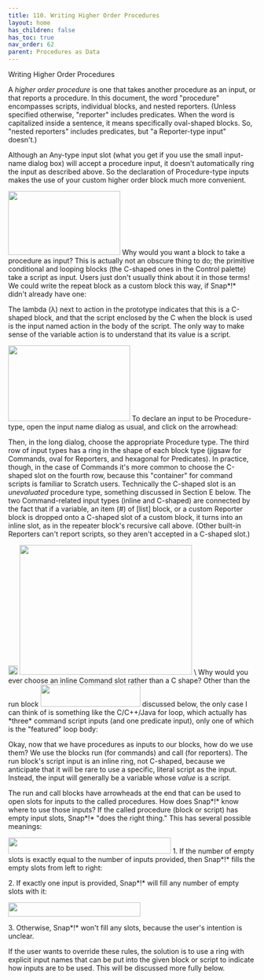 ```yaml
---
title: 110. Writing Higher Order Procedures
layout: home
has_children: false
has_toc: true
nav_order: 62
parent: Procedures as Data
---
```


Writing Higher Order Procedures

A *higher order procedure* is one that takes another procedure as an
input, or that reports a procedure. In this document, the word
"procedure" encompasses scripts, individual blocks, and nested
reporters. (Unless specified otherwise, "reporter" includes predicates.
When the word is capitalized inside a sentence, it means specifically
oval-shaped blocks. So, "nested reporters" includes predicates, but "a
Reporter-type input" doesn't.)

Although an Any-type input slot (what you get if you use the small
input-name dialog box) will accept a procedure input, it doesn't
automatically ring the input as described above. So the declaration of
Procedure-type inputs makes the use of your custom higher order block
much more convenient.

<img src="/snap-manual/assets/images/image708.png" style="width:228px; height:130px">
Why would you want a block to take a
procedure as input? This is actually not an obscure thing to do; the
primitive conditional and looping blocks (the C-shaped ones in the
Control palette) take a script as input. Users just don't usually think
about it in those terms! We could write the repeat block as a custom
block this way, if Snap*!* didn't already have one:

The lambda (λ) next to action in the prototype indicates that this is a
C-shaped block, and that the script enclosed by the C when the block is
used is the input named action in the body of the script. The only way
to make sense of the variable action is to understand that its value is
a script.

<img src="/snap-manual/assets/images/image509.png" style="width:248px; height:154px">
To declare an input to be Procedure-type,
open the input name dialog as usual, and click on the arrowhead:

Then, in the long dialog, choose the appropriate Procedure type. The
third row of input types has a ring in the shape of each block type
(jigsaw for Commands, oval for Reporters, and hexagonal for Predicates).
In practice, though, in the case of Commands it's more common to choose
the C-shaped slot on the fourth row, because this "container" for
command scripts is familiar to Scratch users. Technically the C-shaped
slot is an *unevaluated* procedure type, something discussed in Section
E below. The two Command-related input types (inline and C-shaped) are
connected by the fact that if a variable, an item (\#) of \[list\]
block, or a custom Reporter block is dropped onto a C-shaped slot of a
custom block, it turns into an inline slot, as in the repeater block's
recursive call above. (Other built-in Reporters can't report scripts, so
they aren't accepted in a C-shaped slot.)

<img src="/snap-manual/assets/images/image658.png" style="width:19px; height:19px">
<img src="/snap-manual/assets/images/image709.png" style="width:351px; height:264px">
\
Why would you ever choose an inline Command slot rather than a C shape?
Other than the run block
<img src="/snap-manual/assets/images/image710.png" style="width:203px; height:45px">
discussed below, the only case I can think of is
something like the C/C++/Java for loop, which actually has *three*
command script inputs (and one predicate input), only one of which is
the "featured" loop body:

Okay, now that we have procedures as inputs to our blocks, how do we use
them? We use the blocks run (for commands) and call (for reporters). The
run block's script input is an inline ring, not C-shaped, because we
anticipate that it will be rare to use a specific, literal script as the
input. Instead, the input will generally be a variable whose *value* is
a script.

The run and call blocks have arrowheads at the end that can be used to
open slots for inputs to the called procedures. How does Snap*!* know
where to use those inputs? If the called procedure (block or script) has
empty input slots, Snap*!* "does the right thing." This has several
possible meanings:

<img src="/snap-manual/assets/images/image711.png" style="width:331px; height:33px">
1. If the number of empty slots is
exactly equal to the number of inputs provided, then Snap*!* fills the
empty slots from left to right:

2\. If exactly one input is provided, Snap*!* will fill any number of
empty slots with it:

<img src="/snap-manual/assets/images/image712.png" style="width:269px; height:29px">


3\. Otherwise, Snap*!* won't fill any slots, because the user's intention
is unclear.

If the user wants to override these rules, the solution is to use a ring
with explicit input names that can be put into the given block or script
to indicate how inputs are to be used. This will be discussed more fully
below.

